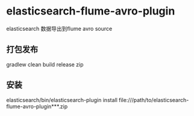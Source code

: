 # elasticsearch-flume-avro-plugin

elasticsearch 数据导出到flume avro source

## 打包发布

gradlew clean build release zip

## 安装

elasticsearch/bin/elasticsearch-plugin install file:///path/to/elasticsearch-flume-avro-plugin***.zip
